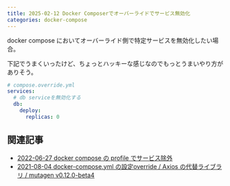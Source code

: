 ```yaml
---
title: 2025-02-12 Docker Composerでオーバーライドでサービス無効化
categories: docker-compose
---
```


docker compose においてオーバーライド側で特定サービスを無効化したい場合。

下記でうまくいったけど、ちょっとハッキーな感じなのでもっとうまいやり方がありそう。

```yml
# compose.override.yml
services:
  # db serviceを無効化する
  db:
    deploy:
      replicas: 0
```

## 関連記事

- [2022-06-27 docker compose の profile でサービス除外](/2022-06-27)
- [2021-08-04 docker-compose.yml の設定override / Axios の代替ライブラリ / mutagen v0.12.0-beta4](/2021-08-04)
